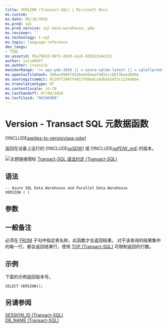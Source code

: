 ```yaml
---
title: VERSION (Transact-SQL) | Microsoft Docs
ms.custom: ''
ms.date: 06/10/2016
ms.prod: sql
ms.prod_service: sql-data-warehouse, pdw
ms.reviewer: ''
ms.technology: t-sql
ms.topic: language-reference
dev_langs:
- TSQL
ms.assetid: 95a79b33-98f2-4929-a1a5-93b522a9e152
author: julieMSFT
ms.author: jrasnick
monikerRange: '>= aps-pdw-2016 || = azure-sqldw-latest || = sqlallproducts-allversions'
ms.openlocfilehash: 360ac0905f452bedd5eeaf4691ccbbf3baedb89e
ms.sourcegitcommit: 01297f2487fe017760adcc6db5d1df2c1234abb4
ms.translationtype: HT
ms.contentlocale: zh-CN
ms.lasthandoff: 07/09/2020
ms.locfileid: "86196998"
---
```

# <a name="version---transact-sql-metadata-functions"></a>Version - Transact SQL 元数据函数
[!INCLUDE[applies-to-version/asa-pdw](../../includes/applies-to-version/asa-pdw.md)]

 返回在设备上运行的 [!INCLUDE[ssSDW](../../includes/sssdw-md.md)] 或 [!INCLUDE[ssPDW_md](../../includes/sspdw-md.md)] 的版本。  
  
![主题链接图标](../../database-engine/configure-windows/media/topic-link.gif "“主题链接”图标") [Transact-SQL 语法约定 (Transact-SQL)](../../t-sql/language-elements/transact-sql-syntax-conventions-transact-sql.md)  
  
## <a name="syntax"></a>语法  
  
```  
-- Azure SQL Data Warehouse and Parallel Data Warehouse  
VERSION ( )  
```  
  
## <a name="arguments"></a>参数  
  
## <a name="general-remarks"></a>一般备注  
必须在 [FROM](../../t-sql/queries/from-transact-sql.md) 子句中指定表名称，此函数才会返回结果。 对于该查询的结果集中的每一行，都会返回结果行，使用 [TOP (Transact-SQL)](../../t-sql/queries/top-transact-sql.md) 可限制返回的行数。  
  
## <a name="examples"></a>示例  
下面的示例返回版本号。  
  
```  
SELECT VERSION();  
```  
  
## <a name="see-also"></a>另请参阅 
[SESSION_ID (Transact-SQL)](../../t-sql/functions/session-id-transact-sql.md)  
[DB_NAME (Transact-SQL)](../../t-sql/functions/db-name-transact-sql.md)  
  
  
